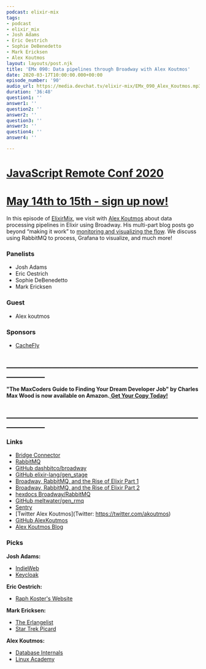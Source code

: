```yaml
---
podcast: elixir-mix
tags:
- podcast
- elixir_mix
- Josh Adams
- Eric Oestrich
- Sophie DeBenedetto
- Mark Ericksen
- Alex Koutmos
layout: layouts/post.njk
title: 'EMx 090: Data pipelines through Broadway with Alex Koutmos'
date: 2020-03-17T10:00:00.000+00:00
episode_number: '90'
audio_url: https://media.devchat.tv/elixir-mix/EMx_090_Alex_Koutmos.mp3
duration: '36:48'
question1: ''
answer1: ''
question2: ''
answer2: ''
question3: ''
answer3: ''
question4: ''
answer4: ''

---
```

# [JavaScript Remote Conf 2020](https://devchat.tv/conferences/javascript-remote-2020/ "JavaScript Remote Conf 2020")

# [May 14th to 15th - sign up now!](https://devchat.tv/conferences/javascript-remote-2020/ "JavaScript Remote Conf 2020")

In this episode of [ElixirMix](https://devchat.tv/elixir-mix/), we visit with [Alex Koutmos](https://twitter.com/akoutmos) about data processing pipelines in Elixir using Broadway. His multi-part blog posts go beyond “making it work” to [monitoring and visualizing the flow](https://akoutmos.com/post/broadway-rabbitmq-and-the-rise-of-elixir-two/). We discuss using RabbitMQ to process, Grafana to visualize, and much more!

### **Panelists**

* Josh Adams
* Eric Oestrich
* Sophie DeBenedetto
* Mark Ericksen

### **Guest**

* Alex koutmos

### **Sponsors**

* [CacheFly](https://www.cachefly.com/)

## **____________________________________________________________**

**"The MaxCoders Guide to Finding Your Dream Developer Job" by Charles Max Wood is now available on Amazon.**[ **Get Your Copy Today!**](https://www.amazon.com/gp/product/B081MBL5C9/ref=as_li_ss_tl?ie=UTF8&linkCode=sl1&tag=devchattv-20&linkId=9d61363241636e2546ef46abba198746&language=en_US)

## **____________________________________________________________**

### **Links**

* [Bridge Connector](https://bridgeconnector.co/ )
* [RabbitMQ](https://www.rabbitmq.com/)
* [GitHub dashbitco/broadway](https://github.com/dashbitco/broadway)
* [GitHub elixir-lang/gen_stage](https://github.com/elixir-lang/gen_stage)
* [Broadway, RabbitMQ, and the Rise of Elixir Part 1](https://akoutmos.com/post/broadway-rabbitmq-and-the-rise-of-elixir)
* [Broadway, RabbitMQ, and the Rise of Elixir Part 2](https://akoutmos.com/post/broadway-rabbitmq-and-the-rise-of-elixir-two/)
* [hexdocs Broadway/RabbitMQ](https://hexdocs.pm/broadway/rabbitmq.html)
* [GitHub meltwater/gen_rmq](https://github.com/meltwater/gen_rmq)
* [Sentry](https://sentry.io/welcome/)
* [Twitter Alex Koutmos](Twitter: https://twitter.com/akoutmos)
* [GitHub AlexKoutmos](https://github.com/akoutmos)
* [Alex Koutmos Blog](https://akoutmos.com/)

### **Picks**

**Josh Adams:**

* [IndieWeb](https://indieweb.org/)
* [Keycloak](https://www.keycloak.org/)

**Eric Oestrich:**

* [Raph Koster's Website](https://www.raphkoster.com/games/books/postmortems/)

**Mark Ericksen:**

* [The Erlangelist](https://www.theerlangelist.com/article/periodic)
* [Star Trek Picard](https://www.imdb.com/title/tt8806524/)

**Alex Koutmos:**

* [Database Internals](https://www.oreilly.com/library/view/database-internals/9781492040330/)
* [Linux Academy](https://linuxacademy.com/)
